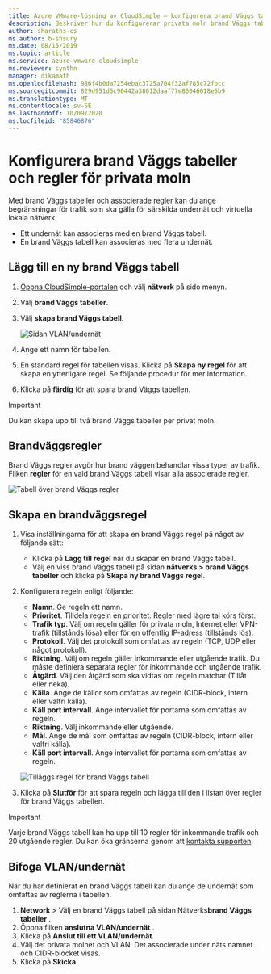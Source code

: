 ```yaml
---
title: Azure VMware-lösning av CloudSimple – konfigurera brand Väggs tabeller och regler
description: Beskriver hur du konfigurerar privata moln brand Väggs tabeller och regler för att begränsa trafik på undernät och VLAN.
author: sharaths-cs
ms.author: b-shsury
ms.date: 08/15/2019
ms.topic: article
ms.service: azure-vmware-cloudsimple
ms.reviewer: cynthn
manager: dikamath
ms.openlocfilehash: 986f4b0da7254ebac3725a704f32af785c72fbcc
ms.sourcegitcommit: 829d951d5c90442a38012daaf77e86046018e5b9
ms.translationtype: MT
ms.contentlocale: sv-SE
ms.lasthandoff: 10/09/2020
ms.locfileid: "85846876"
---
```

# <a name="set-up-firewall-tables-and-rules-for-private-clouds"></a>Konfigurera brand Väggs tabeller och regler för privata moln

Med brand Väggs tabeller och associerade regler kan du ange begränsningar för trafik som ska gälla för särskilda undernät och virtuella lokala nätverk.

* Ett undernät kan associeras med en brand Väggs tabell.
* En brand Väggs tabell kan associeras med flera undernät.

## <a name="add-a-new-firewall-table"></a>Lägg till en ny brand Väggs tabell

1. [Öppna CloudSimple-portalen](access-cloudsimple-portal.md) och välj **nätverk** på sido menyn.
2. Välj **brand Väggs tabeller**.
3. Välj **skapa brand Väggs tabell**.

    ![Sidan VLAN/undernät](media/firewall-tables-page.png)

4. Ange ett namn för tabellen.
5. En standard regel för tabellen visas. Klicka på **Skapa ny regel** för att skapa en ytterligare regel. Se följande procedur för mer information.
6. Klicka på **färdig** för att spara brand Väggs tabellen.

> [!IMPORTANT]
> Du kan skapa upp till två brand Väggs tabeller per privat moln.

## <a name="firewall-rules"></a>Brandväggsregler

Brand Väggs regler avgör hur brand väggen behandlar vissa typer av trafik. Fliken **regler** för en vald brand Väggs tabell visar alla associerade regler.

![Tabell över brand Väggs regler](media/firewall-rules-tab.png)

## <a name="create-a-firewall-rule"></a>Skapa en brandväggsregel

1. Visa inställningarna för att skapa en brand Väggs regel på något av följande sätt:
    * Klicka på **Lägg till regel** när du skapar en brand Väggs tabell.
    * Välj en viss brand Väggs tabell på sidan **nätverks > brand Väggs tabeller** och klicka på **Skapa ny brand Väggs regel**.
2. Konfigurera regeln enligt följande:
    * **Namn**. Ge regeln ett namn.
    * **Prioritet**. Tilldela regeln en prioritet. Regler med lägre tal körs först.
    * **Trafik typ**. Välj om regeln gäller för privata moln, Internet eller VPN-trafik (tillstånds lösa) eller för en offentlig IP-adress (tillstånds lös).
    * **Protokoll**. Välj det protokoll som omfattas av regeln (TCP, UDP eller något protokoll).
    * **Riktning**. Välj om regeln gäller inkommande eller utgående trafik. Du måste definiera separata regler för inkommande och utgående trafik.
    * **Åtgärd**. Välj den åtgärd som ska vidtas om regeln matchar (Tillåt eller neka).
    * **Källa**. Ange de källor som omfattas av regeln (CIDR-block, intern eller valfri källa).
    * **Käll port intervall**. Ange intervallet för portarna som omfattas av regeln.
    * **Riktning**. Välj inkommande eller utgående.
    * **Mål**. Ange de mål som omfattas av regeln (CIDR-block, intern eller valfri källa).
    * **Käll port intervall**. Ange intervallet för portarna som omfattas av regeln.

    ![Tilläggs regel för brand Väggs tabell](media/firewall-rule-create.png)

3. Klicka på **Slutför** för att spara regeln och lägga till den i listan över regler för brand Väggs tabellen.

> [!IMPORTANT]
> Varje brand Väggs tabell kan ha upp till 10 regler för inkommande trafik och 20 utgående regler. Du kan öka gränserna genom att [kontakta supporten](https://portal.azure.com/#blade/Microsoft_Azure_Support/HelpAndSupportBlade/newsupportrequest).

## <a name="attach-vlanssubnets"></a><a name="attach-vlans-subnet"></a>Bifoga VLAN/undernät

När du har definierat en brand Väggs tabell kan du ange de undernät som omfattas av reglerna i tabellen.

1. **Network**  >  Välj en brand Väggs tabell på sidan Nätverks**brand Väggs tabeller** .
2. Öppna fliken **anslutna VLAN/undernät** .
3. Klicka på **Anslut till ett VLAN/undernät**.
4. Välj det privata molnet och VLAN. Det associerade under näts namnet och CIDR-blocket visas.
5. Klicka på **Skicka**.
